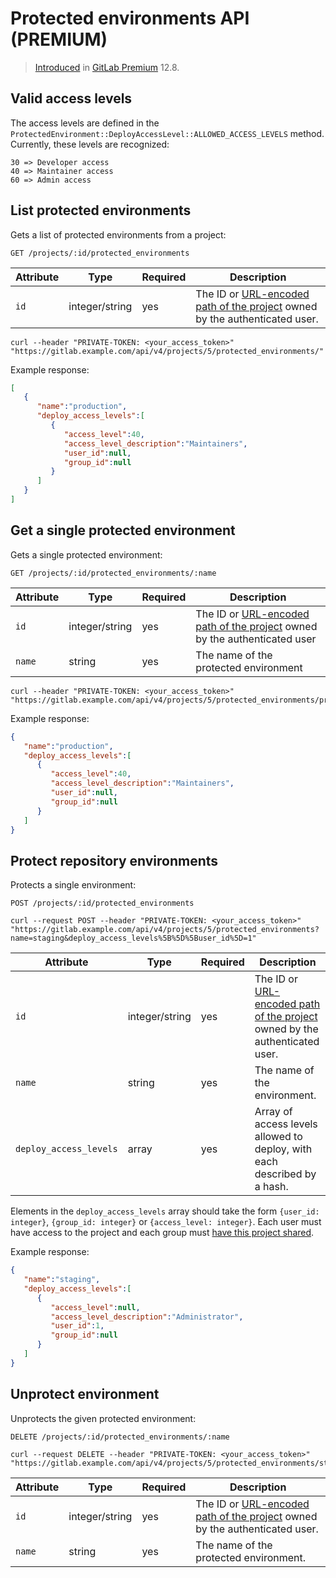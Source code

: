 # Protected environments API **(PREMIUM)**

> [Introduced](https://gitlab.com/gitlab-org/gitlab/-/issues/30595) in [GitLab Premium](https://about.gitlab.com/pricing/) 12.8.

## Valid access levels

The access levels are defined in the `ProtectedEnvironment::DeployAccessLevel::ALLOWED_ACCESS_LEVELS` method.
Currently, these levels are recognized:

```plaintext
30 => Developer access
40 => Maintainer access
60 => Admin access
```

## List protected environments

Gets a list of protected environments from a project:

```shell
GET /projects/:id/protected_environments
```

| Attribute | Type | Required | Description |
| --------- | ---- | -------- | ----------- |
| `id` | integer/string | yes | The ID or [URL-encoded path of the project](README.md#namespaced-path-encoding) owned by the authenticated user. |

```shell
curl --header "PRIVATE-TOKEN: <your_access_token>" "https://gitlab.example.com/api/v4/projects/5/protected_environments/"
```

Example response:

```json
[
   {
      "name":"production",
      "deploy_access_levels":[
         {
            "access_level":40,
            "access_level_description":"Maintainers",
            "user_id":null,
            "group_id":null
         }
      ]
   }
]
```

## Get a single protected environment

Gets a single protected environment:

```shell
GET /projects/:id/protected_environments/:name
```

| Attribute | Type | Required | Description |
| --------- | ---- | -------- | ----------- |
| `id` | integer/string | yes | The ID or [URL-encoded path of the project](README.md#namespaced-path-encoding) owned by the authenticated user |
| `name` | string | yes | The name of the protected environment |

```shell
curl --header "PRIVATE-TOKEN: <your_access_token>" "https://gitlab.example.com/api/v4/projects/5/protected_environments/production"
```

Example response:

```json
{
   "name":"production",
   "deploy_access_levels":[
      {
         "access_level":40,
         "access_level_description":"Maintainers",
         "user_id":null,
         "group_id":null
      }
   ]
}
```

## Protect repository environments

Protects a single environment:

```shell
POST /projects/:id/protected_environments
```

```shell
curl --request POST --header "PRIVATE-TOKEN: <your_access_token>" "https://gitlab.example.com/api/v4/projects/5/protected_environments?name=staging&deploy_access_levels%5B%5D%5Buser_id%5D=1"
```

| Attribute | Type | Required | Description |
| --------- | ---- | -------- | ----------- |
| `id`                            | integer/string | yes | The ID or [URL-encoded path of the project](README.md#namespaced-path-encoding) owned by the authenticated user. |
| `name`                          | string         | yes | The name of the environment. |
| `deploy_access_levels`          | array          | yes | Array of access levels allowed to deploy, with each described by a hash. |

Elements in the `deploy_access_levels` array should take the
form `{user_id: integer}`, `{group_id: integer}` or `{access_level: integer}`.
Each user must have access to the project and each group must [have this project shared](../user/project/members/share_project_with_groups.md).

Example response:

```json
{
   "name":"staging",
   "deploy_access_levels":[
      {
         "access_level":null,
         "access_level_description":"Administrator",
         "user_id":1,
         "group_id":null
      }
   ]
}
```

## Unprotect environment

Unprotects the given protected environment:

```shell
DELETE /projects/:id/protected_environments/:name
```

```shell
curl --request DELETE --header "PRIVATE-TOKEN: <your_access_token>" "https://gitlab.example.com/api/v4/projects/5/protected_environments/staging"
```

| Attribute | Type | Required | Description |
| --------- | ---- | -------- | ----------- |
| `id` | integer/string | yes | The ID or [URL-encoded path of the project](README.md#namespaced-path-encoding) owned by the authenticated user. |
| `name` | string | yes | The name of the protected environment. |
